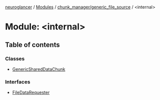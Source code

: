 [neuroglancer](../README.md) / [Modules](../modules.md) / [chunk\_manager/generic\_file\_source](chunk_manager_generic_file_source.md) / <internal\>

# Module: <internal\>

## Table of contents

### Classes

- [GenericSharedDataChunk](../classes/chunk_manager_generic_file_source._internal_.GenericSharedDataChunk.md)

### Interfaces

- [FileDataRequester](../interfaces/chunk_manager_generic_file_source._internal_.FileDataRequester.md)
